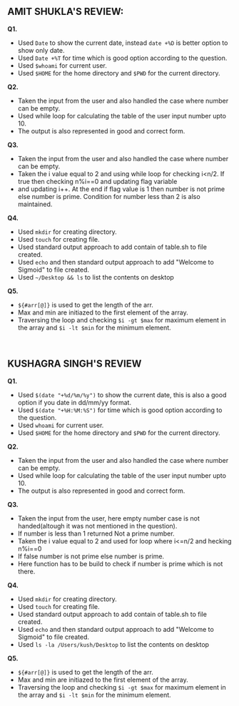 ## AMIT SHUKLA'S REVIEW:

**Q1.**

- Used `Date` to show the current date, instead `date +%D` is better option to show only date. 
- Used `Date +%T` for time which is good option according to the question. 
- Used `$whoami` for current user. 
- Used `$HOME` for the home directory and `$PWD` for the current directory.
  
  
**Q2.**

 - Taken the input from the user and also handled the case where number can be empty.
 - Used while loop for calculating the table of the user input number upto 10.
 - The output is also represented in good and correct form.
    
**Q3.**

 - Taken the input from the user and also handled the case where number can be empty.
 - Taken the i value equal to 2 and using while loop for checking i<n/2. If true then checking n%i==0 and updating flag variable
 - and updating i++. At the end if flag value is 1 then number is not prime else number is prime. Condition for number less than 2 is also maintained.

**Q4.**

 - Used `mkdir` for creating directory.
 - Used `touch` for creating file.
 - Used standard output approach to add contain of table.sh to file created.
 - Used `echo` and then standard output approach to add "Welcome to Sigmoid" to file created.
 - Used `~/Desktop && ls` to list the contents on desktop
    
**Q5.**

  - `${#arr[@]}` is used to get the length of the arr.
  - Max and min are initiazed to the first element of the array.
  - Traversing the loop and checking `$i -gt $max` for maximum element in the array and `$i -lt $min` for the minimum element.
    

<br/>    
    
    
## KUSHAGRA SINGH'S REVIEW

**Q1.**

 - Used `$(date "+%d/%m/%y")` to show the current date, this is also a good option if you date in dd/mm/yy format.
 - Used `$(date "+%H:%M:%S")` for time which is good option according to the question. 
 - Used `whoami` for current user. 
 - Used `$HOME` for the home directory and `$PWD` for the current directory.
    
**Q2.**

 - Taken the input from the user and also handled the case where number can be empty.
 - Used while loop for calculating the table of the user input number upto 10.
 - The output is also represented in good and correct form.
    
**Q3.**

 - Taken the input from the user, here empty number case is not handed(altough it was not mentioned in the question).
 - If number is less than 1 returned Not a prime number.
 - Taken the i value equal to 2 and used for loop where i<=n/2 and hecking n%i==0 
 - If false number is not prime else number is prime.
 - Here function has to be build to check if number is prime which is not there.

**Q4.**

 - Used `mkdir` for creating directory.
 - Used `touch` for creating file.
 - Used standard output approach to add contain of table.sh to file created.
 - Used `echo` and then standard output approach to add "Welcome to Sigmoid" to file created.
 - Used `ls -la /Users/kush/Desktop` to list the contents on desktop
    
**Q5.**

 - `${#arr[@]}` is used to get the length of the arr.
 - Max and min are initiazed to the first element of the array.
 - Traversing the loop and checking `$i -gt $max` for maximum element in the array and `$i -lt $min` for the minimum element.
     
